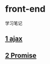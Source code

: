 # front-end
学习笔记
## [1 ajax](https://github.com/FanYaoFan/front-end/tree/master/ajax) 
## [2 Promise]()

